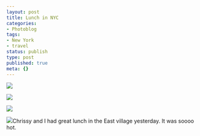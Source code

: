 ```yaml
---
layout: post
title: Lunch in NYC
categories:
- Photoblog
tags:
- New York
- travel
status: publish
type: post
published: true
meta: {}
---
```


![](/squarespace_images/static_500baf96c4aa540325612fa5_5019f373e4b0b45850a90ec3_5019f373e4b0b45850a90ec4_1312036266000__img.jpg_)
  

  
   
![](/squarespace_images/static_500baf96c4aa540325612fa5_5019f373e4b0b45850a90ec3_5019f373e4b0b45850a90ec5_1312036266000__img.jpg_)
  

  
   
![](/squarespace_images/static_500baf96c4aa540325612fa5_5019f373e4b0b45850a90ec3_5019f373e4b0b45850a90ec6_1312036266000__img.jpg_)
  

  
   
![](/squarespace_images/static_500baf96c4aa540325612fa5_5019f373e4b0b45850a90ec3_5019f373e4b0b45850a90ec7_1312036266000__img.jpg_)Chrissy and I had great lunch in the East village yesterday. It was soooo hot.
